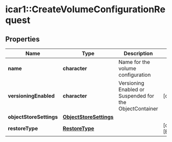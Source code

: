 # icar1::CreateVolumeConfigurationRequest


## Properties
Name | Type | Description | Notes
------------ | ------------- | ------------- | -------------
**name** | **character** | Name for the volume configuration | 
**versioningEnabled** | **character** | Versioning Enabled or Suspended for the ObjectContainer | [optional] 
**objectStoreSettings** | [**ObjectStoreSettings**](ObjectStoreSettings.md) |  | 
**restoreType** | [**RestoreType**](RestoreType.md) |  | [optional] [Enum: ] 


